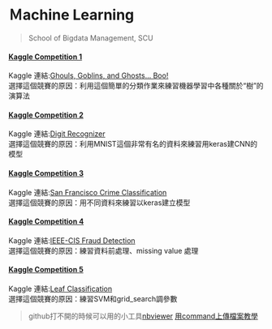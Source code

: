 # Ｍachine Learning
> School of Bigdata Management, SCU

#### [Kaggle Competition 1](https://github.com/cherrytora/SCU_ML/blob/main/Kaggle_1.ipynb)
Kaggle 連結:[Ghouls, Goblins, and Ghosts... Boo!](https://www.kaggle.com/c/ghouls-goblins-and-ghosts-boo/overview)  
選擇這個競賽的原因：利用這個簡單的分類作業來練習機器學習中各種關於“樹”的演算法

#### [Kaggle Competition 2](https://github.com/cherrytora/SCU_ML/blob/main/Kaggle_2.ipynb)
Kaggle 連結:[Digit Recognizer](https://www.kaggle.com/c/digit-recognizer/overview)  
選擇這個競賽的原因：利用MNIST這個非常有名的資料來練習用keras建CNN的模型

#### [Kaggle Competition 3](https://github.com/cherrytora/SCU_ML/blob/main/Kaggle_3.ipynb)
Kaggle 連結:[San Francisco Crime Classification](https://www.kaggle.com/c/sf-crime)  
選擇這個競賽的原因：用不同資料來練習以keras建立模型

#### [Kaggle Competition 4](https://github.com/cherrytora/SCU_ML/blob/main/Kaggle_4.ipynb)
Kaggle 連結:[IEEE-CIS Fraud Detection](https://www.kaggle.com/c/ieee-fraud-detection/data)  
選擇這個競賽的原因：練習資料前處理、missing value 處理

#### [Kaggle Competition 5](https://github.com/cherrytora/SCU_ML/blob/main/Kaggle_5.ipynb)
Kaggle 連結:[Leaf Classification](https://www.kaggle.com/c/leaf-classification/discussion)  
選擇這個競賽的原因：練習SVM和grid_search調參數  
  
  
  
> github打不開的時候可以用的小工具[nbviewer](https://nbviewer.jupyter.org/)
> [用command上傳檔案教學](https://medium.com/@s110319022/github-%E5%85%A5%E9%96%80-%E4%BA%8C-%E4%BD%BF%E7%94%A8%E7%B5%82%E7%AB%AF%E6%A9%9F%E4%B8%8A%E5%82%B3%E6%AA%94%E6%A1%88%E5%88%B0github-cfa55e1903fa)


